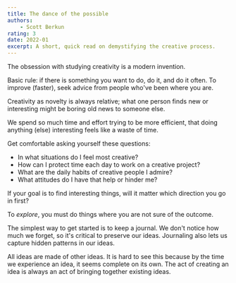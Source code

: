 ```yaml
---
title: The dance of the possible
authors:
    - Scott Berkun
rating: 3
date: 2022-01
excerpt: A short, quick read on demystifying the creative process.
---
```



The obsession with studying creativity is a modern invention.

Basic rule: if there is something you want to do, do it, and do it often. To improve (faster), seek advice from people who've been where you are.

Creativity as novelty is always relative; what one person finds new or interesting might be boring old news to someone else.

We spend so much time and effort trying to be more efficient, that doing anything (else) interesting feels like a waste of time.

Get comfortable asking yourself these questions:

- In what situations do I feel most creative?
- How can I protect time each day to work on a creative project?
- What are the daily habits of creative people I admire?
- What attitudes do I have that help or hinder me?


If your goal is to find interesting things, will it matter which direction you go in first?

To _explore_, you must do things where you are not sure of the outcome.

The simplest way to get started is to keep a journal. We don't notice how much we forget, so it's critical to preserve our ideas. Journaling also lets us capture hidden patterns in our ideas.

All ideas are made of other ideas. It is hard to see this because by the time we experience an idea, it seems complete on its own. The act of creating an idea is always an act of bringing together existing ideas.